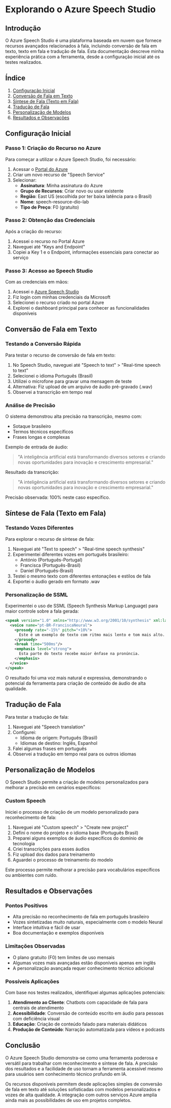 # Explorando o Azure Speech Studio

## Introdução

O Azure Speech Studio é uma plataforma baseada em nuvem que fornece recursos avançados relacionados à fala, incluindo conversão de fala em texto, texto em fala e tradução de fala. Esta documentação descreve minha experiência prática com a ferramenta, desde a configuração inicial até os testes realizados.

## Índice

1. [Configuração Inicial](#configuração-inicial)
2. [Conversão de Fala em Texto](#conversão-de-fala-em-texto)
3. [Síntese de Fala (Texto em Fala)](#síntese-de-fala-texto-em-fala)
4. [Tradução de Fala](#tradução-de-fala)
5. [Personalização de Modelos](#personalização-de-modelos)
6. [Resultados e Observações](#resultados-e-observações)

## Configuração Inicial

### Passo 1: Criação do Recurso no Azure

Para começar a utilizar o Azure Speech Studio, foi necessário:

1. Acessar o [Portal do Azure](https://portal.azure.com/)
2. Criar um novo recurso de "Speech Service"
3. Selecionar:
   - **Assinatura**: Minha assinatura do Azure
   - **Grupo de Recursos**: Criar novo ou usar existente
   - **Região**: East US (escolhida por ter baixa latência para o Brasil)
   - **Nome**: speech-resource-dio-lab
   - **Tipo de Preço**: F0 (gratuito)

### Passo 2: Obtenção das Credenciais

Após a criação do recurso:

1. Acessei o recurso no Portal Azure
2. Naveguei até "Keys and Endpoint"
3. Copiei a Key 1 e o Endpoint, informações essenciais para conectar ao serviço

### Passo 3: Acesso ao Speech Studio

Com as credenciais em mãos:

1. Acessei o [Azure Speech Studio](https://speech.microsoft.com/)
2. Fiz login com minhas credenciais da Microsoft
3. Selecionei o recurso criado no portal Azure
4. Explorei o dashboard principal para conhecer as funcionalidades disponíveis

## Conversão de Fala em Texto

### Testando a Conversão Rápida

Para testar o recurso de conversão de fala em texto:

1. No Speech Studio, naveguei até "Speech to text" > "Real-time speech to text"
2. Selecionei o idioma Português (Brasil)
3. Utilizei o microfone para gravar uma mensagem de teste
4. Alternativa: Fiz upload de um arquivo de áudio pré-gravado (.wav)
5. Observei a transcrição em tempo real

### Análise de Precisão

O sistema demonstrou alta precisão na transcrição, mesmo com:
- Sotaque brasileiro
- Termos técnicos específicos
- Frases longas e complexas

Exemplo de entrada de áudio:
> "A inteligência artificial está transformando diversos setores e criando novas oportunidades para inovação e crescimento empresarial."

Resultado da transcrição:
> "A inteligência artificial está transformando diversos setores e criando novas oportunidades para inovação e crescimento empresarial."

Precisão observada: 100% neste caso específico.

## Síntese de Fala (Texto em Fala)

### Testando Vozes Diferentes

Para explorar o recurso de síntese de fala:

1. Naveguei até "Text to speech" > "Real-time speech synthesis"
2. Experimentei diferentes vozes em português brasileiro:
   - António (Português-Portugal)
   - Francisca (Português-Brasil)
   - Daniel (Português-Brasil)
3. Testei o mesmo texto com diferentes entonações e estilos de fala
4. Exportei o áudio gerado em formato .wav

### Personalização de SSML

Experimentei o uso de SSML (Speech Synthesis Markup Language) para maior controle sobre a fala gerada:

```xml
<speak version="1.0" xmlns="http://www.w3.org/2001/10/synthesis" xml:lang="pt-BR">
  <voice name="pt-BR-FranciscaNeural">
    <prosody rate="-15%" pitch="+10%">
      Este é um exemplo de texto com ritmo mais lento e tom mais alto.
    </prosody>
    <break time="500ms"/>
    <emphasis level="strong">
      Esta parte do texto recebe maior ênfase na pronúncia.
    </emphasis>
  </voice>
</speak>
```

O resultado foi uma voz mais natural e expressiva, demonstrando o potencial da ferramenta para criação de conteúdo de áudio de alta qualidade.

## Tradução de Fala

Para testar a tradução de fala:

1. Naveguei até "Speech translation"
2. Configurei:
   - Idioma de origem: Português (Brasil)
   - Idiomas de destino: Inglês, Espanhol
3. Falei algumas frases em português
4. Observei a tradução em tempo real para os outros idiomas

## Personalização de Modelos

O Speech Studio permite a criação de modelos personalizados para melhorar a precisão em cenários específicos:

### Custom Speech

Iniciei o processo de criação de um modelo personalizado para reconhecimento de fala:

1. Naveguei até "Custom speech" > "Create new project"
2. Defini o nome do projeto e o idioma base (Português Brasil)
3. Preparei alguns exemplos de áudio específicos do domínio de tecnologia
4. Criei transcrições para esses áudios
5. Fiz upload dos dados para treinamento
6. Aguardei o processo de treinamento do modelo

Este processo permite melhorar a precisão para vocabulários específicos ou ambientes com ruído.

## Resultados e Observações

### Pontos Positivos

- Alta precisão no reconhecimento de fala em português brasileiro
- Vozes sintetizadas muito naturais, especialmente com o modelo Neural
- Interface intuitiva e fácil de usar
- Boa documentação e exemplos disponíveis

### Limitações Observadas

- O plano gratuito (F0) tem limites de uso mensais
- Algumas vozes mais avançadas estão disponíveis apenas em inglês
- A personalização avançada requer conhecimento técnico adicional

### Possíveis Aplicações

Com base nos testes realizados, identifiquei algumas aplicações potenciais:

1. **Atendimento ao Cliente**: Chatbots com capacidade de fala para centrais de atendimento
2. **Acessibilidade**: Conversão de conteúdo escrito em áudio para pessoas com deficiência visual
3. **Educação**: Criação de conteúdo falado para materiais didáticos
4. **Produção de Conteúdo**: Narração automatizada para vídeos e podcasts

## Conclusão

O Azure Speech Studio demonstra-se como uma ferramenta poderosa e versátil para trabalhar com reconhecimento e síntese de fala. A precisão dos resultados e a facilidade de uso tornam a ferramenta acessível mesmo para usuários sem conhecimento técnico profundo em IA.

Os recursos disponíveis permitem desde aplicações simples de conversão de fala em texto até soluções sofisticadas com modelos personalizados e vozes de alta qualidade. A integração com outros serviços Azure amplia ainda mais as possibilidades de uso em projetos completos.
